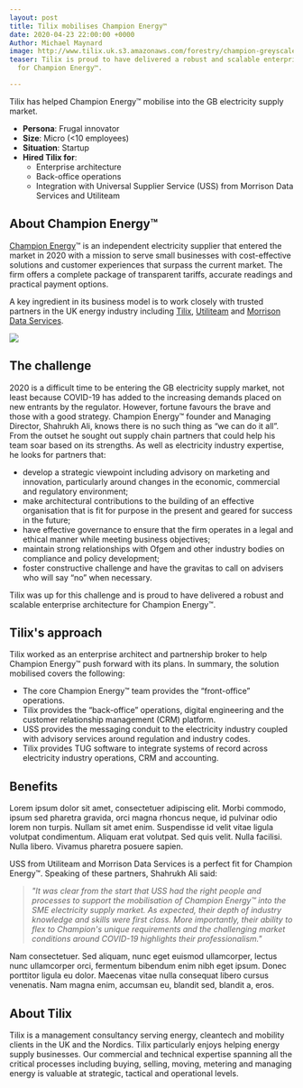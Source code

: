 ```yaml
---
layout: post
title: Tilix mobilises Champion Energy™
date: 2020-04-23 22:00:00 +0000
Author: Michael Maynard
image: http://www.tilix.uk.s3.amazonaws.com/forestry/champion-greyscale.png
teaser: Tilix is proud to have delivered a robust and scalable enterprise architecture
  for Champion Energy™.

---
```

Tilix has helped Champion Energy™ mobilise into the GB electricity supply market.

* **Persona**: Frugal innovator
* **Size**: Micro (<10 employees)
* **Situation**: Startup
* **Hired Tilix for**:
  * Enterprise architecture
  * Back-office operations
  * Integration with Universal Supplier Service (USS) from Morrison Data Services and Utiliteam

## About Champion Energy™

[Champion Energy](https://www.champion-energy.co.uk/)™ is an independent electricity supplier that entered the market in 2020 with a mission to serve small businesses with cost-effective solutions and customer experiences that surpass the current market. The firm offers a complete package of transparent tariffs, accurate readings and practical payment options.

A key ingredient in its business model is to work closely with trusted partners in the UK energy industry including [Tilix](https://www.tilix.uk/), [Utiliteam](http://www.utiliteam.co.uk/) and [Morrison Data Services](https://www.morrisonds.com/).

![](http://www.tilix.uk.s3.amazonaws.com/forestry/champion-greyscale.png)

## The challenge

2020 is a difficult time to be entering the GB electricity supply market, not least because COVID-19 has added to the increasing demands placed on new entrants by the regulator. However, fortune favours the brave and those with a good strategy. Champion Energy™ founder and Managing Director, Shahrukh Ali, knows there is no such thing as “we can do it all”. From the outset he sought out supply chain partners that could help his team soar based on its strengths. As well as electricity industry expertise, he looks for partners that:

* develop a strategic viewpoint including advisory on marketing and innovation, particularly around changes in the economic, commercial and regulatory environment;
* make architectural contributions to the building of an effective organisation that is fit for purpose in the present and geared for success in the future;
* have effective governance to ensure that the firm operates in a legal and ethical manner while meeting business objectives;
* maintain strong relationships with Ofgem and other industry bodies on compliance and policy development;
* foster constructive challenge and have the gravitas to call on advisers who will say “no” when necessary.

Tilix was up for this challenge and is proud to have delivered a robust and scalable enterprise architecture for Champion Energy™.

## Tilix's approach

Tilix worked as an enterprise architect and partnership broker to help Champion Energy™ push forward with its plans. In summary, the solution mobilised covers the following:

* The core Champion Energy™ team provides the “front-office” operations.
* Tilix provides the “back-office” operations, digital engineering and the customer relationship management (CRM) platform.
* USS provides the messaging conduit to the electricity industry coupled with advisory services around regulation and industry codes.
* Tilix provides TUG software to integrate systems of record across electricity industry operations, CRM and accounting.

## Benefits

Lorem ipsum dolor sit amet, consectetuer adipiscing elit. Morbi commodo, ipsum sed pharetra gravida, orci magna rhoncus neque, id pulvinar odio lorem non turpis. Nullam sit amet enim. Suspendisse id velit vitae ligula volutpat condimentum. Aliquam erat volutpat. Sed quis velit. Nulla facilisi. Nulla libero. Vivamus pharetra posuere sapien.

USS from Utiliteam and Morrison Data Services is a perfect fit for Champion Energy™. Speaking of these partners, Shahrukh Ali said:

> _"It was clear from the start that USS had the right people and processes to support the mobilisation of Champion Energy™ into the SME electricity supply market. As expected, their depth of industry knowledge and skills were first class. More importantly, their ability to flex to Champion's unique requirements and the challenging market conditions around COVID-19 highlights their professionalism."_

Nam consectetuer. Sed aliquam, nunc eget euismod ullamcorper, lectus nunc ullamcorper orci, fermentum bibendum enim nibh eget ipsum. Donec porttitor ligula eu dolor. Maecenas vitae nulla consequat libero cursus venenatis. Nam magna enim, accumsan eu, blandit sed, blandit a, eros.

## About Tilix

Tilix is a management consultancy serving energy, cleantech and mobility clients in the UK and the Nordics. Tilix particularly enjoys helping energy supply businesses. Our commercial and technical expertise spanning all the critical processes including buying, selling, moving, metering and managing energy is valuable at strategic, tactical and operational levels.